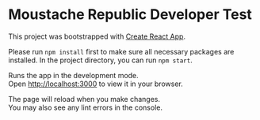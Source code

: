 # Moustache Republic Developer Test

This project was bootstrapped with [Create React App](https://github.com/facebook/create-react-app).

Please run `npm install` first to make sure all necessary packages are installed.
In the project directory, you can run `npm start`.

Runs the app in the development mode.\
Open [http://localhost:3000](http://localhost:3000) to view it in your browser.

The page will reload when you make changes.\
You may also see any lint errors in the console.